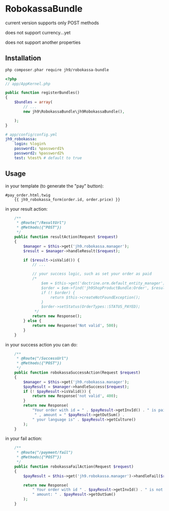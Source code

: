 RobokassaBundle
===============

current version supports only POST methods

does not support currency...yet

does not support another properties

Installation
------------

```bash
php composer.phar require jh9/robokassa-bundle
```

```php
<?php
// app/AppKernel.php

public function registerBundles()
{
    $bundles = array(
        // ...
        new jh9\RobokassaBundle\jh9RobokassaBundle(),

    );
}
```

```yaml
# app/config/config.yml
jh9_robokassa:
    login: %login%
    password1: %password1%
    password2: %password2%
    test: %test% # default to true
```


Usage
-----

in your template (to generate the "pay" button):

```jinja
#pay_order.html.twig
    {{ jh9_robokassa_form(order.id, order.price) }}
```

in your result action:

```php
    /**
     * @Route("/ResultUrl")
     * @Methods({"POST"})
     */
    public function resultAction(Request $request)
    {
        $manager = $this->get('jh9.robokassa.manager');
        $result = $manager->handleResult($request);

        if ($result->isValid()) {
            // ...

            // your success logic, such as set your order as paid
            /*
                $em = $this->get('doctrine.orm.default_entity_manager');
                $order = $em->find('jh9ShopProductBundle:Order', $result->getInvId());
                if (! $order) {
                    return $this->createNotFoundException();
                }
                $order->setStatus(OrderTypes::STATUS_PAYED);
             */
            return new Response();
        } else {
            return new Response('Not valid', 500);
        }
    }
```

in your success action you can do:

```php
    /**
     * @Route("/SuccessUrl")
     * @Methods({"POST"})
     */
    public function robokassaSuccessAction(Request $request)
    {
        $manager = $this->get('jh9.robokassa.manager');
        $payResult = $manager->handleSuccess($request);
        if (! $payResult->isValid()) {
            return new Response('not valid', 400);
        }
        return new Response(
            "Your order with id = " . $payResult->getInvId() . " is paid" .
             " , amount = " $payResult->getOutSum() .
            " your language is" . $payResult->getCulture()
        );
    }
```

in your fail action:

```php
    /**
     * @Route("/payment/fail")
     * @Methods({"POST"})
     */
    public function robokassaFailAction(Request $request)
    {
        $payResult = $this->get('jh9.robokassa.manager')->handleFail($request);

        return new Response(
            " Your order with id " . $payResult->getInvId() . " is not paid" .
            " amount: " . $payResult->getOutSum()
        );
    }
```


